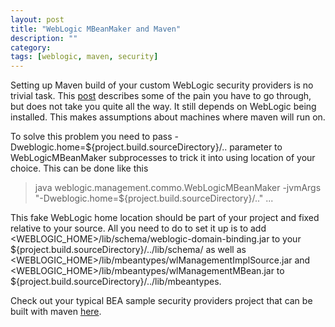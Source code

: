 ```yaml
---
layout: post
title: "WebLogic MBeanMaker and Maven"
description: ""
category: 
tags: [weblogic, maven, security]
---
```

Setting up Maven build of your custom WebLogic security providers is no trivial task. This [post](http://monduke.com/2007/08/29/maven-and-weblogicmbeanmaker-in-weblogic-910/) describes some of the pain you have to go through, but does not take you quite all the way. It still depends on WebLogic being installed. This makes assumptions about machines where maven will run on. 
 
To solve this problem you need to pass -Dweblogic.home=${project.build.sourceDirectory}/.. parameter to WebLogicMBeanMaker subprocesses to trick it into using location of your choice. This can be done like this 

> java weblogic.management.commo.WebLogicMBeanMaker -jvmArgs "-Dweblogic.home=${project.build.sourceDirectory}/.." ... 

This fake WebLogic home location should be part of your project and fixed relative to your source.  All you need to do to set it up is to add &lt;WEBLOGIC_HOME&gt;/lib/schema/weblogic-domain-binding.jar to your ${project.build.sourceDirectory}/../lib/schema/ as well as &lt;WEBLOGIC_HOME&gt;/lib/mbeantypes/wlManagementImplSource.jar and &lt;WEBLOGIC_HOME&gt;/lib/mbeantypes/wlManagementMBean.jar to ${project.build.sourceDirectory}/../lib/mbeantypes.

Check out your typical BEA sample security providers project that can be built with maven [here](https://github.com/arykov/weblogic-security-provider-mvn).
